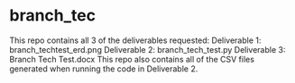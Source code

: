 # branch_tec
This repo contains all 3 of the deliverables requested:
Deliverable 1: branch_techtest_erd.png
Deliverable 2: branch_tech_test.py
Deliverable 3: Branch Tech Test.docx
This repo also contains all of the CSV files generated when running the code in Deliverable 2.
